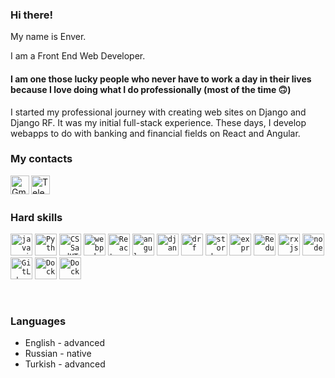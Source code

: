 
### Hi there!
  
My name is Enver. 

I am a Front End Web Developer.

#### I am one those lucky people who never have to work a day in their lives because I love doing what I do professionally (most of the time 🙃)

I started my professional journey with creating web sites on Django and Django RF. It was my initial full-stack experience. These days, I develop webapps to do with banking and financial fields on React and Angular.

### My contacts
  
<!-- <a href="https://www.linkedin.com/in/">
  <img align="left" alt="LinkedIn" title="LinkedIn" width="30px" src="https://upload.wikimedia.org/wikipedia/commons/thumb/e/e9/Linkedin_icon.svg/640px-Linkedin_icon.svg.png" />
</a> -->
<a href="mailto:enveryakubov@gmail.com">
  <img align="left" alt="Gmail" title="Gmail" width="30px" src="https://upload.wikimedia.org/wikipedia/commons/thumb/2/2e/Gmail_2020.png/640px-Gmail_2020.png" />
</a>
<a href="https://t.me/">
  <img align="left" alt="Telegram" title="Telegram" width="30px" src="https://upload.wikimedia.org/wikipedia/commons/thumb/8/83/Telegram_2019_Logo.svg/1920px-Telegram_2019_Logo.svg.png" />
</a>

<br />

<br />

### Hard skills

<code><img height="35" alt="javascript" title="Javascript" src="https://media.vlpt.us/images/soom/post/6d36a847-bd07-479a-9953-76cdc9e5afe2/6288755792019456.jpeg"></code>
<code><img height="35" alt="Python" title="Python" src="https://web-creator.ru/uploads/Page/19/python.svg"></code>
<code><img height="35" alt="CSSandHTML" title="HTML and CSS" src="https://i.pinimg.com/736x/52/2e/6b/522e6bc1a11d1726a35f81cbd979395f.jpg"></code>
<code><img height="35" alt="webpack" title="Webpack" src="https://raw.githubusercontent.com/webpack/media/master/logo/icon-square-big.png"></code>
<code><img height="35" alt="React" title="React JS" src="https://psdland.net/wp-content/uploads/2020/12/Download-React-vector-logo.png"></code>
<code><img height="35" alt="angular" title="Angular" src="https://upload.wikimedia.org/wikipedia/commons/thumb/c/cf/Angular_full_color_logo.svg/2048px-Angular_full_color_logo.svg.png"></code>
<code><img height="35" alt="django" title="Django" src="https://icon-library.com/images/django-icon/django-icon-0.jpg"></code>
<code><img height="35" alt="drf" title="DRF" src="https://img.stackshare.io/service/1630/New_Project__67_.png"></code>
<code><img height="35" alt="storybook" title="Storybook" src="https://designlogovector.com/wp-content/uploads/2022/01/storybook-logo-svg-300x300.jpg"></code>
<code><img height="35" alt="express" title="Express JS" src="https://miro.medium.com/max/1838/0*r1BTGwo9cd8IGNQQ.jpeg"></code>
<code><img height="35" alt="Redux" title="Redux" src="https://blog.telexarsoftware.com/wp-content/uploads/2019/11/logo-redux.png"></code>
<code><img height="35" alt="rxjs" title="Rxjs" src="https://cdn.worldvectorlogo.com/logos/rxjs-1.svg"></code>
<code><img height="35" alt="node" title="Node JS" src="https://designlogovector.com/wp-content/uploads/2022/02/node-js-logo-svg-300x300.jpg"></code>
<code><img height="35" alt="GitLab" title="GitLab" src="https://nuts-agency.ru/upload/iblock/bac/bacce1db8d3d0810626b33e9ed0f1545.png"></code>
<code><img height="35" alt="Docker" title="Docker" src="https://www.docker.com/sites/default/files/d8/2019-07/vertical-logo-monochromatic.png"></code>
<code><img height="35" alt="Docker" title="Docker" src="https://blog.ag-grid.com/content/images/2021/02/new-logo-1.png"></code>

<br />


### Languages

* English - advanced
* Russian - native
* Turkish - advanced
